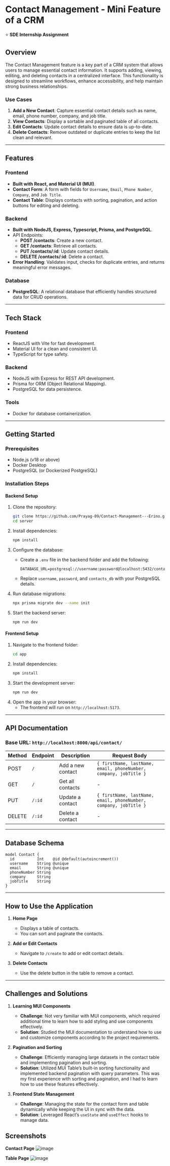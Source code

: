 # Contact Management - Mini Feature of a CRM

⭐ **SDE Internship Assignment**

## Overview

The Contact Management feature is a key part of a CRM system that allows users to manage essential contact information. It supports adding, viewing, editing, and deleting contacts in a centralized interface. This functionality is designed to streamline workflows, enhance accessibility, and help maintain strong business relationships.

### Use Cases

1. **Add a New Contact**: Capture essential contact details such as name, email, phone number, company, and job title.
2. **View Contacts**: Display a sortable and paginated table of all contacts.
3. **Edit Contacts**: Update contact details to ensure data is up-to-date.
4. **Delete Contacts**: Remove outdated or duplicate entries to keep the list clean and relevant.

---

## Features

### Frontend

- **Built with React, and Material UI (MUI)**.
- **Contact Form**: A form with fields for `Username`, `Email`, `Phone Number`, `Company`, and `Job Title`.
- **Contact Table**: Displays contacts with sorting, pagination, and action buttons for editing and deleting.

### Backend

- **Built with NodeJS, Express, Typescript, Prisma, and PostgreSQL**.
- API Endpoints:
  - **POST /contacts**: Create a new contact.
  - **GET /contacts**: Retrieve all contacts.
  - **PUT /contacts/:id**: Update contact details.
  - **DELETE /contacts/:id**: Delete a contact.
- **Error Handling**: Validates input, checks for duplicate entries, and returns meaningful error messages.

### Database

- **PostgreSQL**: A relational database that efficiently handles structured data for CRUD operations.

---

## Tech Stack

### Frontend

- ReactJS with Vite for fast development.
- Material UI for a clean and consistent UI.
- TypeScript for type safety.

### Backend

- NodeJS with Express for REST API development.
- Prisma for ORM (Object Relational Mapping).
- PostgreSQL for data persistence.

### Tools

- Docker for database containerization.

---

## Getting Started

### Prerequisites

- Node.js (v18 or above)
- Docker Desktop
- PostgreSQL (or Dockerized PostgreSQL)

### Installation Steps

#### Backend Setup

1. Clone the repository:
   ```bash
   git clone https://github.com/Prayag-09/Contact-Management---Erino.git
   cd server
   ```
2. Install dependencies:
   ```bash
   npm install
   ```
3. Configure the database:

   - Create a `.env` file in the backend folder and add the following:
     ```env
     DATABASE_URL=postgresql://username:password@localhost:5432/contacts_db
     ```
   - Replace `username`, `password`, and `contacts_db` with your PostgreSQL details.

4. Run database migrations:
   ```bash
   npx prisma migrate dev --name init
   ```
5. Start the backend server:
   ```bash
   npm run dev
   ```

#### Frontend Setup

1. Navigate to the frontend folder:
   ```bash
   cd app
   ```
2. Install dependencies:
   ```bash
   npm install
   ```
3. Start the development server:
   ```bash
   npm run dev
   ```
4. Open the app in your browser:
   - The frontend will run on `http://localhost:5173`.

---


## API Documentation

### Base URL: `http://localhost:8000/api/contact/`

| Method | Endpoint | Description       | Request Body                                                     |
| ------ | -------- | ----------------- | ---------------------------------------------------------------- |
| POST   | `/`      | Add a new contact | `{ firstName, lastName, email, phoneNumber, company, jobTitle }` |
| GET    | `/`      | Get all contacts  | -                                                                |
| PUT    | `/:id`   | Update a contact  | `{ firstName, lastName, email, phoneNumber, company, jobTitle }` |
| DELETE | `/:id`   | Delete a contact  | -                                                                |

---

## Database Schema

```prisma
model Contact {
  id          Int    @id @default(autoincrement())
  username    String @unique
  email       String @unique
  phoneNumber String
  company     String
  jobTitle    String
}
```

---

## How to Use the Application

1. **Home Page**

   - Displays a table of contacts.
   - You can sort and paginate the contacts.

2. **Add or Edit Contacts**

   - Navigate to `/create` to add or edit contact details.

3. **Delete Contacts**
   - Use the delete button in the table to remove a contact.

---

## Challenges and Solutions

1. **Learning MUI Components**

   - **Challenge**: Not very familiar with MUI components, which required additional time to learn how to add styling and use components effectively.
   - **Solution**: Studied the MUI documentation to understand how to use and customize components according to the project requirements.

2. **Pagination and Sorting**

   - **Challenge**: Efficiently managing large datasets in the contact table and implementing pagination and sorting.
   - **Solution**: Utilized MUI Table’s built-in sorting functionality and implemented backend pagination with query parameters. This was my first experience with sorting and pagination, and I had to learn how to use these features effectively.

3. **Frontend State Management**
   - **Challenge**: Managing the state for the contact form and table dynamically while keeping the UI in sync with the data.
   - **Solution**: Leveraged React’s `useState` and `useEffect` hooks to manage data.

## Screenshots
**Contact Page**
![image](https://github.com/user-attachments/assets/dae49a6f-911b-41e3-8b46-c823f41142ca)

**Table Page**
![image](https://github.com/user-attachments/assets/750ef722-27c8-4487-9bda-4700a8a77d8c)
